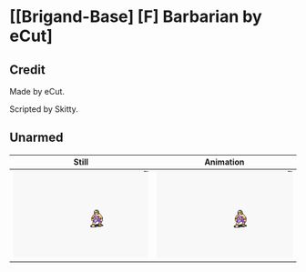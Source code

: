# [\[Brigand-Base\] \[F\] Barbarian by eCut]

## Credit

Made by eCut.

Scripted by Skitty.
	
## Unarmed

| Still | Animation |
| :---: | :-------: |
| ![Unarmed still](./Unarmed_000.png) | ![Unarmed animation](./Unarmed.gif) |
